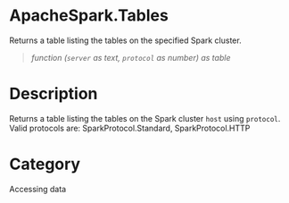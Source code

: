 ﻿# ApacheSpark.Tables
Returns a table listing the tables on the specified Spark cluster.
> _function (<code>server</code> as text, <code>protocol</code> as number) as table_
# Description 
Returns a table listing the tables on the Spark cluster <code>host</code> using <code>protocol</code>.  Valid protocols are:
SparkProtocol.Standard, SparkProtocol.HTTP
# Category 
Accessing data
